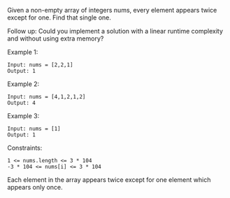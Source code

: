 Given a non-empty array of integers nums, every element appears twice except for one. Find that single one.

Follow up: Could you implement a solution with a linear runtime complexity and without using extra memory?

 

Example 1:
```
Input: nums = [2,2,1]
Output: 1
```
Example 2:
```
Input: nums = [4,1,2,1,2]
Output: 4
```
Example 3:
```
Input: nums = [1]
Output: 1
 ```

Constraints:
```
1 <= nums.length <= 3 * 104
-3 * 104 <= nums[i] <= 3 * 104
```
Each element in the array appears twice except for one element which appears only once.